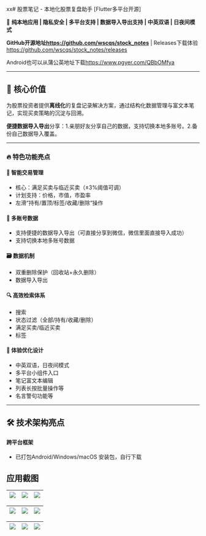xx# 股票笔记 - 本地化股票复盘助手 \[Flutter多平台开源]

📱 ​**​纯本地应用 | 隐私安全 | 多平台支持 | 数据导入导出支持 | 中英双语 | 日夜间模式​**​


​**​GitHub开源地址<https://github.com/wscqs/stock_notes> ​**​ | Releases下载体验<https://github.com/wscqs/stock_notes/releases>

Android也可以从蒲公英地址下载<https://www.pgyer.com/QBbOMfya>
***

## 🌟 核心价值

为股票投资者提供​**​离线化​**​的复盘记录解决方案，通过结构化数据管理与富文本笔记，实现买卖策略的沉淀与回溯。

​**​便捷数据导入导出​**​分享：1.亲朋好友分享自己的数据，支持切换本地多账号。2.备份自己数据导入覆盖。

***

### 🔥 特色功能亮点

#### 📝 智能交易管理

*   核心：满足买卖与临近买卖（±3%阈值可调）
*   计划支持：价格，市值，市盈率
*   左滑“持有/置顶/标签/收藏/删除“操作

#### 📝 多账号数据

*   支持便捷的数据导入导出（可直接分享到微信，微信里面直接导入成功）
*   支持切换本地多账号数据

#### 🗃️ 数据机制

*   双重删除保护（回收站+永久删除）
*   数据导入导出

#### 🔍 高效检索体系

*   搜索
*   状态过滤（全部/持有/收藏/删除）
*   满足买卖/临近买卖
*   标签

#### 🎨 体验优化设计

*   中英双语，日夜间模式
*   多平台小组件入口
*   笔记富文本编辑
*   列表长按批量操作等
*   名言警句功能等

***

## 🛠️ 技术架构亮点

#### 跨平台框架

*   已打包Android/Windows/macOS 安装包，自行下载

## 应用截图

| ![](https://cdn4.winhlb.com/2025/06/11/68493dd15382e.png) | ![](https://cdn4.winhlb.com/2025/06/11/68493dd16b732.png) | ![](https://cdn4.winhlb.com/2025/06/11/68493dd376d5a.png) |
| :--: | :--: | :--: |

| ![](https://cdn4.winhlb.com/2025/06/11/68493e2f3390d.png) | ![](https://cdn4.winhlb.com/2025/06/11/68493e449ce24.png) | ![](https://cdn4.winhlb.com/2025/06/11/68493e449e5d7.png) |
| :--: | :--: | :--: |

| ![](https://cdn4.winhlb.com/2025/06/11/68493e31dce0a.png) | ![](https://cdn4.winhlb.com/2025/06/11/68493efd312f4.png) | ![](https://cdn4.winhlb.com/2025/06/11/68493efd4a3b2.png) |
| :--: | :--: | :--: |


